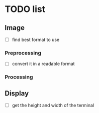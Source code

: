 # TODO list 

## Image

- [ ] find best format to use

### Preprocessing
- [ ] convert it in a readable format

### Processing

## Display
- [ ] get the height and width of the terminal
